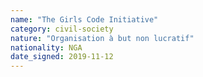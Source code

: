 ```yaml
---
name: "The Girls Code Initiative"
category: civil-society
nature: "Organisation à but non lucratif"
nationality: NGA
date_signed: 2019-11-12
---
```

